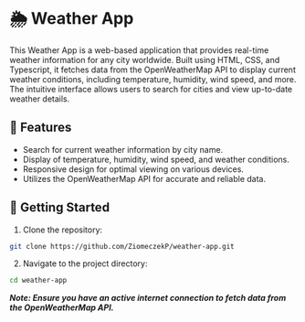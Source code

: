 # 🌦️ Weather App
This Weather App is a web-based application that provides real-time weather information for any city worldwide. Built using HTML, CSS, and Typescript, it fetches data from the OpenWeatherMap API to display current weather conditions, including temperature, humidity, wind speed, and more. The intuitive interface allows users to search for cities and view up-to-date weather details.
## 🔧 Features
- Search for current weather information by city name.
- Display of temperature, humidity, wind speed, and weather conditions.
- Responsive design for optimal viewing on various devices.
- Utilizes the OpenWeatherMap API for accurate and reliable data.
## 🚀 Getting Started
1. Clone the repository:
```bash
git clone https://github.com/ZiomeczekP/weather-app.git
```
2. Navigate to the project directory:
```bash
cd weather-app
```
***Note: Ensure you have an active internet connection to fetch data from the OpenWeatherMap API.***
